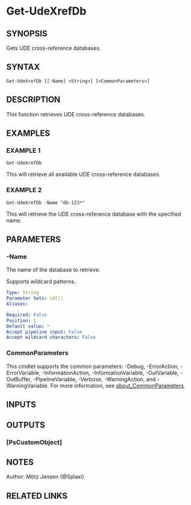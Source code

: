 ﻿---
external help file: d365bap.tools-help.xml
Module Name: d365bap.tools
online version:
schema: 2.0.0
---

# Get-UdeXrefDb

## SYNOPSIS
Gets UDE cross-reference databases.

## SYNTAX

```
Get-UdeXrefDb [[-Name] <String>] [<CommonParameters>]
```

## DESCRIPTION
This function retrieves UDE cross-reference databases.

## EXAMPLES

### EXAMPLE 1
```
Get-UdeXrefDb
```

This will retrieve all available UDE cross-reference databases.

### EXAMPLE 2
```
Get-UdeXrefDb -Name "db-123*"
```

This will retrieve the UDE cross-reference database with the specified name.

## PARAMETERS

### -Name
The name of the database to retrieve.

Supports wildcard patterns.

```yaml
Type: String
Parameter Sets: (All)
Aliases:

Required: False
Position: 1
Default value: *
Accept pipeline input: False
Accept wildcard characters: False
```

### CommonParameters
This cmdlet supports the common parameters: -Debug, -ErrorAction, -ErrorVariable, -InformationAction, -InformationVariable, -OutVariable, -OutBuffer, -PipelineVariable, -Verbose, -WarningAction, and -WarningVariable. For more information, see [about_CommonParameters](http://go.microsoft.com/fwlink/?LinkID=113216).

## INPUTS

## OUTPUTS

### [PsCustomObject]
## NOTES
Author: Mötz Jensen (@Splaxi)

## RELATED LINKS

